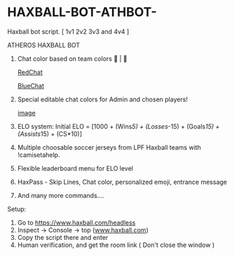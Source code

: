 # HAXBALL-BOT-ATHBOT-
Haxball bot script. [ 1v1 2v2 3v3 and 4v4 ]

ATHEROS HAXBALL BOT
1. Chat color based on team colors 🔵 | 🔴


      [RedChat](https://user-images.githubusercontent.com/90487517/233258955-e016d1c6-b81b-42f2-8961-f72df04bfda3.JPG)


      [BlueChat](https://user-images.githubusercontent.com/90487517/233258958-dd4aa83b-7f24-47ce-86fb-d7ef804b115b.JPG)

3. Special editable chat colors for Admin and chosen players!

  
      [image](https://user-images.githubusercontent.com/90487517/233259043-3b410923-5568-490f-9759-ee1c370bb158.png)

4. ELO system: Initial ELO = [1000 + (Wins*5) + (Losses*-15) + (Goals*15) + (Assists*15) + (CS*10)]
5. Multiple choosable soccer jerseys from LPF Haxball teams with !camisetahelp.
6. Flexible leaderboard menu for ELO level
7. HaxPass - Skip Lines, Chat color, personalized emoji, entrance message
8. And many more commands....

Setup:
1. Go to https://www.haxball.com/headless
2. Inspect -> Console -> top (www.haxball.com)
3. Copy the script there and enter
4. Human verification, and get the room link ( Don't close the window )
